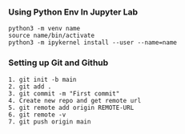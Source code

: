 ### Using Python Env In Jupyter Lab
```
python3 -m venv name 
source name/bin/activate   
python3 -m ipykernel install --user --name=name
```

### Setting up Git and Github
```
1. git init -b main
2. git add .
3. git commit -m "First commit"
4. Create new repo and get remote url
5. git remote add origin REMOTE-URL
6. git remote -v
7. git push origin main
```